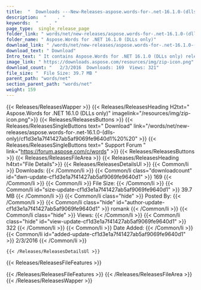```yaml
---
title:  "  Downloads ---New-Releases-aspose.words-for-.net-16.1.0-(dlls-only) . " 
description:  "    . " 
keywords:  "    . " 
page_type:  single_release_page
folder_link: " words/net/new-releases/aspose.words-for-.net-16.1.0-(dlls-only)/"
folder_name: " Aspose.Words for .NET 16.1.0 (DLLs only)"
download_link: " /words/net/new-releases/aspose.words-for-.net-16.1.0-(dlls-only)/cf1d3e1a7f41427ab5af9069fe9640d1"
download_text: " Download"
Intro_text: " It contains Aspose.Words for .NET 16.1.0 (DLLs only) release."
image_link: " https://downloads.aspose.com/resources/img/zip-icon.png"
download_count: "   2/3/2016  Downloads: 169  Views: 321"
file_size: "  File Size: 39.7 MB "
parent_path: "words/net"
section_parent_path: "words/net"
weight: 159 
---
```


{{< Releases/ReleasesWapper >}}
  {{< Releases/ReleasesHeading H2txt=" Aspose.Words for .NET 16.1.0 (DLLs only)" imagelink="/resources/img/zip-icon.png">}}
  {{< Releases/ReleasesButtons >}}
    {{< Releases/ReleasesSingleButtons text=" Download" link="/words/net/new-releases/aspose.words-for-.net-16.1.0-(dlls-only)/cf1d3e1a7f41427ab5af9069fe9640d1%20%20" >}}
    {{< Releases/ReleasesSingleButtons text=" Support Forum " link="https://forum.aspose.com/c/words" >}}
  {{< Releases/ReleasesButtons >}}
  {{< Releases/ReleasesFileArea >}}
    {{< Releases/ReleasesHeading h4txt="File Details">}}
    {{< Releases/ReleasesDetailsUl >}}
            {{< Common/li  >}} Downloads: {{< /Common/li >}} 
      {{< Common/li class="downloadcount" id="dwn-update-cf1d3e1a7f41427ab5af9069fe9640d1" >}} 169 {{< /Common/li >}} 
      {{< Common/li  >}} File Size: {{< /Common/li >}} 
      {{< Common/li id="size-update-cf1d3e1a7f41427ab5af9069fe9640d1" >}} 39.7 MB {{< /Common/li >}} 
      {{< Common/li  class="hide" >}} Posted By: {{< /Common/li >}} 
      {{< Common/li class="hide" id="author-update-cf1d3e1a7f41427ab5af9069fe9640d1" >}} romank {{< /Common/li >}} 
      {{< Common/li class="hide"  >}} Views: {{< /Common/li >}} 
      {{< Common/li class="hide" id="view-update-cf1d3e1a7f41427ab5af9069fe9640d1" >}} 322 {{< /Common/li >}} 
      {{< Common/li  >}} Date Added: {{< /Common/li >}} 
      {{< Common/li id="added-update-cf1d3e1a7f41427ab5af9069fe9640d1" >}} 2/3/2016 {{< /Common/li >}} 

    {{< /Releases/ReleasesDetailsUl >}}

  {{< Releases/ReleasesFileFeatures >}}
      
  {{< /Releases/ReleasesFileFeatures >}}
 {{< /Releases/ReleasesFileArea >}}
{{< /Releases/ReleasesWapper >}}


